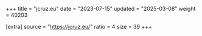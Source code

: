 +++
title = "jcruz.eu"
date = "2023-07-15"
updated = "2025-03-08"
weight = 40203

[extra]
source = "https://jcruz.eu/"
ratio = 4
size = 39
+++
